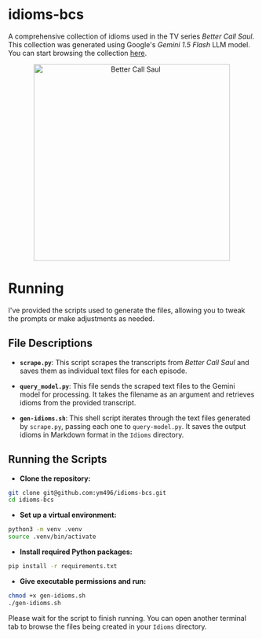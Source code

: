 # idioms-bcs
A comprehensive collection of idioms used in the TV series *Better Call Saul*. This collection was generated using Google's *Gemini 1.5 Flash* LLM model. You can start browsing the collection [here](https://github.com/ym496/idiom-bcs/tree/master/Idioms).

<div align="center">
<img src="https://townsquare.media/site/442/files/2016/01/2_AW_BCS2d.jpg" alt="Better Call Saul" width="400" /> </centre>
</div>

# Running
I've provided the scripts used to generate the files, allowing you to tweak the prompts or make adjustments as needed.

## File Descriptions

- **`scrape.py`**: This script scrapes the transcripts from *Better Call Saul* and saves them as individual text files for each episode.

- **`query_model.py`**: This file sends the scraped text files to the Gemini model for processing. It takes the filename as an argument and retrieves idioms from the provided transcript.

- **`gen-idioms.sh`**: This shell script iterates through the text files generated by `scrape.py`, passing each one to `query-model.py`. It saves the output idioms in Markdown format in the `Idioms` directory.

## Running the Scripts

* **Clone the repository:**
```bash
git clone git@github.com:ym496/idioms-bcs.git
cd idioms-bcs
```
* **Set up a virtual environment:**
```bash
python3 -m venv .venv
source .venv/bin/activate
```
* **Install required Python packages:**
```bash
pip install -r requirements.txt
```
* **Give executable permissions and run:**
```bash
chmod +x gen-idioms.sh
./gen-idioms.sh
```
Please wait for the script to finish running. You can open another terminal tab to browse the files being created in your `Idioms` directory.
